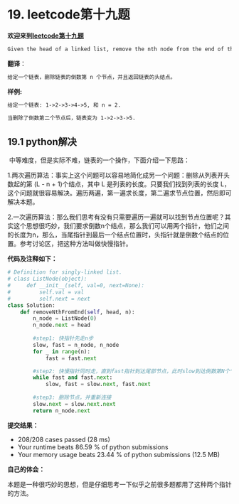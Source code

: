 # 19. leetcode第十九题

**欢迎来到[leetcode第十九题](https://leetcode-cn.com/problems/remove-nth-node-from-end-of-list/)**

```markdown
Given the head of a linked list, remove the nth node from the end of the list and return its head.
```

**翻译**：

```markdown
给定一个链表，删除链表的倒数第 n 个节点，并且返回链表的头结点。
```

**样例:**

```markdown
给定一个链表: 1->2->3->4->5, 和 n = 2.

当删除了倒数第二个节点后，链表变为 1->2->3->5.
```

## 19.1 python解决	

​        中等难度，但是实际不难，链表的一个操作，下面介绍一下思路：

​		1.两次遍历算法：事实上这个问题可以容易地简化成另一个问题：删除从列表开头数起的第 (L - n + 1)个结点，其中 L 是列表的长度。只要我们找到列表的长度 L，这个问题就很容易解决。遍历两遍，第一遍求长度，第二遍求节点位置，然后即可解决本题。

​		2.一次遍历算法：那么我们思考有没有只需要遍历一遍就可以找到节点位置呢？其实这个思想很巧妙，我们要求倒数n个结点，那么我们可以用两个指针，他们之间的长度为n，那么，当尾指针到最后一个结点位置时，头指针就是倒数个结点的位置。参考讨论区，把这种方法叫做快慢指针。

**代码及注释如下：**

```python
# Definition for singly-linked list.
# class ListNode(object):
#     def __init__(self, val=0, next=None):
#         self.val = val
#         self.next = next
class Solution:
    def removeNthFromEnd(self, head, n):
        n_node = ListNode(0)
        n_node.next = head 
        
        #step1: 快指针先走n步
        slow, fast = n_node, n_node
        for _ in range(n):
            fast = fast.next 

        #step2: 快慢指针同时走，直到fast指针到达尾部节点，此时slow到达倒数第N个节点的前一个节点
        while fast and fast.next:
            slow, fast = slow.next, fast.next 
        
        #step3: 删除节点，并重新连接
        slow.next = slow.next.next 
        return n_node.next 

```

**提交结果：**

- 208/208 cases passed (28 ms)
- Your runtime beats 86.59 % of python submissions
- Your memory usage beats 23.44 % of python submissions (12.5 MB)

**自己的体会：**

本题是一种很巧妙的思想，但是仔细思考一下似乎之前很多题都用了这种两个指针的方法。
